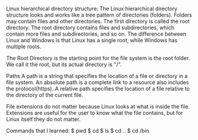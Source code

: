 Linux hierarchical directory structure:
The Linux hierarchical directory structure looks and works like a tree pattern of directories (folders). Folders may contain files and other directories. The first directory is called the root directory. The root directory contains files and subdirectories, which contain more files and subdirectories, and so on. The difference between Linux and Windows is that Linux has a single root, while Windows has multiple roots.

The Root Directory is the starting point for the file system is the root folder. We call it the root, but its actual directory is "/".

Paths
A path is a string that specifies the location of a file or directory in a file system. An absolute path is a complete link to a resource also includes the protocol(https). A relative path specifies the location of a file relative to the directory of the current file.

File extensions do not matter because Linux looks at what is inside the file. Extensions are useful for the user to know what the file contains, but for Linux itself they do not matter.

Commands that I learned:
$ pwd
$ cd
$ ls
$ cd ..
$ cd /bin